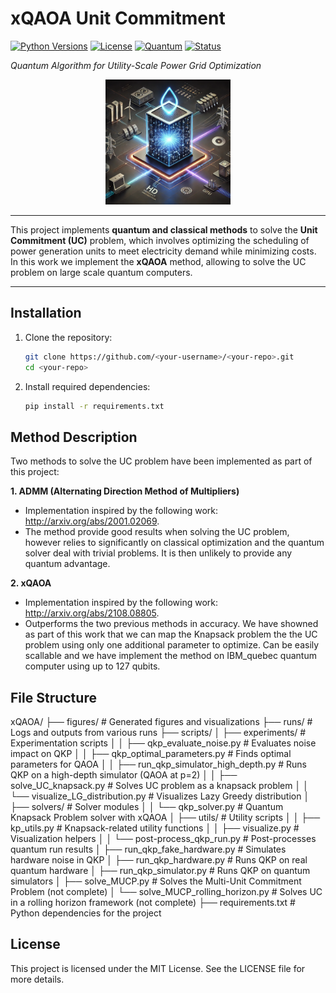# **xQAOA Unit Commitment**
[![Python Versions](https://img.shields.io/badge/python-3.10-blue.svg)](https://www.python.org/)
[![License](https://img.shields.io/badge/License-MIT-green.svg)](https://opensource.org/licenses/MIT)
[![Quantum](https://img.shields.io/badge/Quantum-QAOA-purple.svg)](https://qiskit.org/)
[![Status](https://img.shields.io/badge/Status-In%20Development-yellow.svg)](https://github.com/your-username/your-repo)


*Quantum Algorithm for Utility-Scale Power Grid Optimization*

<div align="center">
  <img src="image.png" alt="Unit Commitment Optimization" width="200">
</div>

---

This project implements **quantum and classical methods** to solve the **Unit Commitment (UC)** problem, which involves optimizing the scheduling of power generation units to meet electricity demand while minimizing costs. In this work we implement the **xQAOA** method, allowing to solve the UC problem on large scale quantum computers.

---

## **Installation**

1. Clone the repository:
   ```bash
   git clone https://github.com/<your-username>/<your-repo>.git
   cd <your-repo>
   ```

2. Install required dependencies:
   ```bash
   pip install -r requirements.txt
   ```

## **Method Description**

Two methods to solve the UC problem have been implemented as part of this project:

**1. ADMM (Alternating Direction Method of Multipliers)**
- Implementation inspired by the following work: http://arxiv.org/abs/2001.02069.
- The method provide good results when solving the UC problem, however relies to significantly on classical optimization and the quantum solver deal with trivial problems. It is then unlikely to provide any quantum advantage.

**2. xQAOA**
- Implementation inspired by the following work: http://arxiv.org/abs/2108.08805.
- Outperforms the two previous methods in accuracy. We have showned as part of this work that we can map the Knapsack problem the the UC problem using only one additional parameter to optimize. Can be easily scallable and we have implement the method on IBM_quebec quantum computer using up to 127 qubits.

## **File Structure**
xQAOA/
├── figures/                   # Generated figures and visualizations
├── runs/                      # Logs and outputs from various runs
├── scripts/
│   ├── experiments/           # Experimentation scripts
│   │   ├── qkp_evaluate_noise.py         # Evaluates noise impact on QKP
│   │   ├── qkp_optimal_parameters.py     # Finds optimal parameters for QAOA
│   │   ├── run_qkp_simulator_high_depth.py  # Runs QKP on a high-depth simulator (QAOA at p=2)
│   │   ├── solve_UC_knapsack.py          # Solves UC problem as a knapsack problem
│   │   └── visualize_LG_distribution.py  # Visualizes Lazy Greedy distribution
│   ├── solvers/               # Solver modules
│   │   └── qkp_solver.py      # Quantum Knapsack Problem solver with xQAOA
│   ├── utils/                 # Utility scripts
│   │   ├── kp_utils.py        # Knapsack-related utility functions
│   │   ├── visualize.py       # Visualization helpers
│   │   └── post-process_qkp_run.py  # Post-processes quantum run results
│   ├── run_qkp_fake_hardware.py  # Simulates hardware noise in QKP
│   ├── run_qkp_hardware.py       # Runs QKP on real quantum hardware
│   ├── run_qkp_simulator.py      # Runs QKP on quantum simulators
│   ├── solve_MUCP.py             # Solves the Multi-Unit Commitment Problem (not complete)
│   └── solve_MUCP_rolling_horizon.py  # Solves UC in a rolling horizon framework (not complete)
├── requirements.txt          # Python dependencies for the project

## **License**

This project is licensed under the MIT License. See the LICENSE file for more details.
